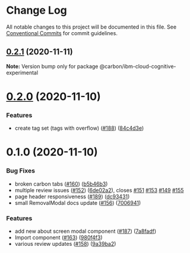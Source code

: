 # Change Log

All notable changes to this project will be documented in this file.
See [Conventional Commits](https://conventionalcommits.org) for commit guidelines.

## [0.2.1](https://github.com/carbon-design-system/ibm-cloud-cognitive/tree/master/packages/experimental/compare/@carbon/ibm-cloud-cognitive-experimental@0.2.0...@carbon/ibm-cloud-cognitive-experimental@0.2.1) (2020-11-11)

**Note:** Version bump only for package @carbon/ibm-cloud-cognitive-experimental





# [0.2.0](https://github.com/carbon-design-system/ibm-cloud-cognitive/tree/master/packages/experimental/compare/@carbon/ibm-cloud-cognitive-experimental@0.1.0...@carbon/ibm-cloud-cognitive-experimental@0.2.0) (2020-11-10)


### Features

* create tag set (tags with overflow) ([#188](https://github.com/carbon-design-system/ibm-cloud-cognitive/tree/master/packages/experimental/issues/188)) ([84c4d3e](https://github.com/carbon-design-system/ibm-cloud-cognitive/tree/master/packages/experimental/commit/84c4d3ee3c5783e506a231a18b3e2fa738c9c0d1))





# 0.1.0 (2020-11-10)


### Bug Fixes

* broken carbon tabs ([#160](https://github.com/carbon-design-system/ibm-cloud-cognitive/tree/master/packages/experimental/issues/160)) ([b5b46b3](https://github.com/carbon-design-system/ibm-cloud-cognitive/tree/master/packages/experimental/commit/b5b46b3916cba06bd5a3a3c275b8ac3dda7a952b))
* multiple review issues ([#152](https://github.com/carbon-design-system/ibm-cloud-cognitive/tree/master/packages/experimental/issues/152)) ([6de02a2](https://github.com/carbon-design-system/ibm-cloud-cognitive/tree/master/packages/experimental/commit/6de02a27962b28b6ad42ae8984b712abdf525ff4)), closes [#151](https://github.com/carbon-design-system/ibm-cloud-cognitive/tree/master/packages/experimental/issues/151) [#153](https://github.com/carbon-design-system/ibm-cloud-cognitive/tree/master/packages/experimental/issues/153) [#149](https://github.com/carbon-design-system/ibm-cloud-cognitive/tree/master/packages/experimental/issues/149) [#155](https://github.com/carbon-design-system/ibm-cloud-cognitive/tree/master/packages/experimental/issues/155)
* page header responsiveness ([#189](https://github.com/carbon-design-system/ibm-cloud-cognitive/tree/master/packages/experimental/issues/189)) ([dc93431](https://github.com/carbon-design-system/ibm-cloud-cognitive/tree/master/packages/experimental/commit/dc934310ee3448cc382dcc3b8dcdf2e206be94a9))
* small RemovalModal docs update ([#156](https://github.com/carbon-design-system/ibm-cloud-cognitive/tree/master/packages/experimental/issues/156)) ([7006941](https://github.com/carbon-design-system/ibm-cloud-cognitive/tree/master/packages/experimental/commit/7006941a35d149f49fa12dbb1f87cd7f8ded8762))


### Features

* add new about screen modal component ([#187](https://github.com/carbon-design-system/ibm-cloud-cognitive/tree/master/packages/experimental/issues/187)) ([7a8fadf](https://github.com/carbon-design-system/ibm-cloud-cognitive/tree/master/packages/experimental/commit/7a8fadf3b52bb50a733fbbbe5978051a00cf406e))
* Import component ([#163](https://github.com/carbon-design-system/ibm-cloud-cognitive/tree/master/packages/experimental/issues/163)) ([980f4f3](https://github.com/carbon-design-system/ibm-cloud-cognitive/tree/master/packages/experimental/commit/980f4f3334610e97c0552921cdab269a6e01e6a7))
* various review updates ([#158](https://github.com/carbon-design-system/ibm-cloud-cognitive/tree/master/packages/experimental/issues/158)) ([9a39ba2](https://github.com/carbon-design-system/ibm-cloud-cognitive/tree/master/packages/experimental/commit/9a39ba2cb2df682897b4ba293eafac8e8762a13c))
